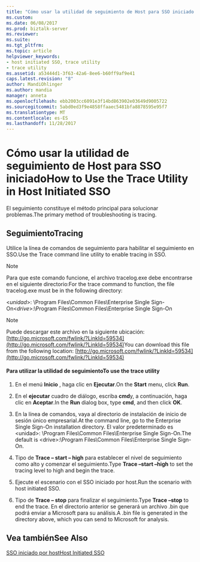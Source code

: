 ```yaml
---
title: "Cómo usar la utilidad de seguimiento de Host para SSO iniciado | Documentos de Microsoft"
ms.custom: 
ms.date: 06/08/2017
ms.prod: biztalk-server
ms.reviewer: 
ms.suite: 
ms.tgt_pltfrm: 
ms.topic: article
helpviewer_keywords:
- host initiated SSO, trace utility
- trace utility
ms.assetid: a53444d1-3f63-42a6-8ee6-b60ff9af9e41
caps.latest.revision: "8"
author: MandiOhlinger
ms.author: mandia
manager: anneta
ms.openlocfilehash: ebb2003cc6091e3f14bd863902e03649d9005722
ms.sourcegitcommit: 5abd0ed3f9e4858ffaaec5481bfa8878595e95f7
ms.translationtype: MT
ms.contentlocale: es-ES
ms.lasthandoff: 11/28/2017
---
```

# <a name="how-to-use-the-trace-utility-in-host-initiated-sso"></a><span data-ttu-id="96ab6-102">Cómo usar la utilidad de seguimiento de Host para SSO iniciado</span><span class="sxs-lookup"><span data-stu-id="96ab6-102">How to Use the Trace Utility in Host Initiated SSO</span></span>
<span data-ttu-id="96ab6-103">El seguimiento constituye el método principal para solucionar problemas.</span><span class="sxs-lookup"><span data-stu-id="96ab6-103">The primary method of troubleshooting is tracing.</span></span>  
  
## <a name="tracing"></a><span data-ttu-id="96ab6-104">Seguimiento</span><span class="sxs-lookup"><span data-stu-id="96ab6-104">Tracing</span></span>  
 <span data-ttu-id="96ab6-105">Utilice la línea de comandos de seguimiento para habilitar el seguimiento en SSO.</span><span class="sxs-lookup"><span data-stu-id="96ab6-105">Use the Trace command line utility to enable tracing in SSO.</span></span>  
  
> [!NOTE]
>  <span data-ttu-id="96ab6-106">Para que este comando funcione, el archivo tracelog.exe debe encontrarse en el siguiente directorio:</span><span class="sxs-lookup"><span data-stu-id="96ab6-106">For the trace command to function, the file tracelog.exe must be in the following directory:</span></span>  
>   
>  <span data-ttu-id="96ab6-107">\<*unidad*\>: \Program Files\Common Files\Enterprise Single Sign-On</span><span class="sxs-lookup"><span data-stu-id="96ab6-107">\<*drive*\>:\Program Files\Common Files\Enterprise Single Sign-On</span></span>  
  
> [!NOTE]
>  <span data-ttu-id="96ab6-108">Puede descargar este archivo en la siguiente ubicación: [http://go.microsoft.com/fwlink/?LinkId=59534](http://go.microsoft.com/fwlink/?LinkId=59534)</span><span class="sxs-lookup"><span data-stu-id="96ab6-108">You can download this file from the following location: [http://go.microsoft.com/fwlink/?LinkId=59534](http://go.microsoft.com/fwlink/?LinkId=59534)</span></span>  
  
#### <a name="to-use-the-trace-utility"></a><span data-ttu-id="96ab6-109">Para utilizar la utilidad de seguimiento</span><span class="sxs-lookup"><span data-stu-id="96ab6-109">To use the trace utility</span></span>  
  
1.  <span data-ttu-id="96ab6-110">En el menú **Inicio** , haga clic en **Ejecutar**.</span><span class="sxs-lookup"><span data-stu-id="96ab6-110">On the **Start** menu, click **Run**.</span></span>  
  
2.  <span data-ttu-id="96ab6-111">En el **ejecutar** cuadro de diálogo, escriba **cmd**y, a continuación, haga clic en **Aceptar**.</span><span class="sxs-lookup"><span data-stu-id="96ab6-111">In the **Run** dialog box, type **cmd**, and then click **OK**.</span></span>  
  
3.  <span data-ttu-id="96ab6-112">En la línea de comandos, vaya al directorio de instalación de inicio de sesión único empresarial.</span><span class="sxs-lookup"><span data-stu-id="96ab6-112">At the command line, go to the Enterprise Single Sign-On installation directory.</span></span> <span data-ttu-id="96ab6-113">El valor predeterminado es \<unidad\>: \Program Files\Common Files\Enterprise Single Sign-On.</span><span class="sxs-lookup"><span data-stu-id="96ab6-113">The default is \<drive\>:\Program Files\Common Files\Enterprise Single Sign-On.</span></span>  
  
4.  <span data-ttu-id="96ab6-114">Tipo de **Trace – start – high** para establecer el nivel de seguimiento como alto y comenzar el seguimiento.</span><span class="sxs-lookup"><span data-stu-id="96ab6-114">Type **Trace –start –high** to set the tracing level to high and begin the trace.</span></span>  
  
5.  <span data-ttu-id="96ab6-115">Ejecute el escenario con el SSO iniciado por host.</span><span class="sxs-lookup"><span data-stu-id="96ab6-115">Run the scenario with host initiated SSO.</span></span>  
  
6.  <span data-ttu-id="96ab6-116">Tipo de **Trace – stop** para finalizar el seguimiento.</span><span class="sxs-lookup"><span data-stu-id="96ab6-116">Type **Trace –stop** to end the trace.</span></span> <span data-ttu-id="96ab6-117">En el directorio anterior se generará un archivo .bin que podrá enviar a Microsoft para su análisis.</span><span class="sxs-lookup"><span data-stu-id="96ab6-117">A .bin file is generated in the directory above, which you can send to Microsoft for analysis.</span></span>  
  
## <a name="see-also"></a><span data-ttu-id="96ab6-118">Vea también</span><span class="sxs-lookup"><span data-stu-id="96ab6-118">See Also</span></span>  
 [<span data-ttu-id="96ab6-119">SSO iniciado por host</span><span class="sxs-lookup"><span data-stu-id="96ab6-119">Host Initiated SSO</span></span>](../core/host-initiated-sso.md)